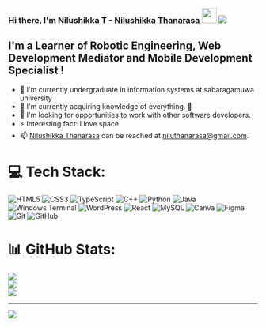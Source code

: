 ### Hi there, I'm Nilushikka  T - [ Nilushikka Thanarasa ](https://www.nilushikka.me) <img src="https://media.giphy.com/media/hvRJCLFzcasrR4ia7z/giphy.gif" width="30"> <img src="https://readme-typing-svg.herokuapp.com?font=Cookie&size=34&duration=8000&color=F7D594&center=true&vCenter=true&height=48&lines=University+Student;Frontend+developer;Artificial+Intelligence+Enthusiast">


## I'm a Learner of Robotic Engineering, Web Development Mediator and Mobile Development Specialist !
- 🔭 I'm currently undergraduate in information systems at sabaragamuwa university
- 🌱 I'm currently acquiring knowledge of everything. 🤣
- 👯 I'm looking for opportunities to work with other software developers. 
- ⚡ Interesting fact: I love space.
- 📫 [Nilushikka Thanarasa]() can be reached at niluthanarasa@gmail.com.


# 💻 Tech Stack:
![HTML5](https://img.shields.io/badge/html5-%23E34F26.svg?style=for-the-badge&logo=html5&logoColor=white) ![CSS3](https://img.shields.io/badge/css3-%231572B6.svg?style=for-the-badge&logo=css3&logoColor=white) ![TypeScript](https://img.shields.io/badge/typescript-%23007ACC.svg?style=for-the-badge&logo=typescript&logoColor=white) ![C++](https://img.shields.io/badge/c++-%2300599C.svg?style=for-the-badge&logo=c%2B%2B&logoColor=white) ![Python](https://img.shields.io/badge/python-3670A0?style=for-the-badge&logo=python&logoColor=ffdd54) ![Java](https://img.shields.io/badge/java-%23ED8B00.svg?style=for-the-badge&logo=openjdk&logoColor=white) ![Windows Terminal](https://img.shields.io/badge/Windows%20Terminal-%234D4D4D.svg?style=for-the-badge&logo=windows-terminal&logoColor=white) ![WordPress](https://img.shields.io/badge/WordPress-%23117AC9.svg?style=for-the-badge&logo=WordPress&logoColor=white) ![React](https://img.shields.io/badge/react-%2320232a.svg?style=for-the-badge&logo=react&logoColor=%2361DAFB) ![MySQL](https://img.shields.io/badge/mysql-4479A1.svg?style=for-the-badge&logo=mysql&logoColor=white) ![Canva](https://img.shields.io/badge/Canva-%2300C4CC.svg?style=for-the-badge&logo=Canva&logoColor=white) ![Figma](https://img.shields.io/badge/figma-%23F24E1E.svg?style=for-the-badge&logo=figma&logoColor=white) ![Git](https://img.shields.io/badge/git-%23F05033.svg?style=for-the-badge&logo=git&logoColor=white) ![GitHub](https://img.shields.io/badge/github-%23121011.svg?style=for-the-badge&logo=github&logoColor=white)
# 📊 GitHub Stats:
![](https://github-readme-stats.vercel.app/api?username=Lushikka&theme=dark&hide_border=false&include_all_commits=false&count_private=false)<br/>
![](https://nirzak-streak-stats.vercel.app/?user=Lushikka&theme=dark&hide_border=false)<br/>
![](https://github-readme-stats.vercel.app/api/top-langs/?username=Lushikka&theme=dark&hide_border=false&include_all_commits=false&count_private=false&layout=compact)

---
[![](https://visitcount.itsvg.in/api?id=Lushikka&icon=0&color=0)](https://visitcount.itsvg.in)

<!-- Proudly created with GPRM ( https://gprm.itsvg.in ) -->

